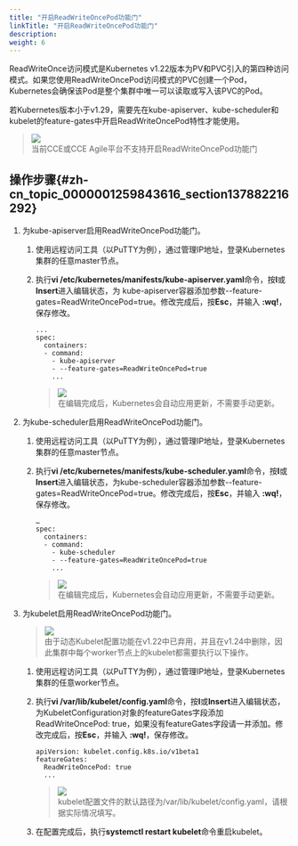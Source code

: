 ```yaml
---
title: "开启ReadWriteOncePod功能门"
linkTitle: "开启ReadWriteOncePod功能门"
description: 
weight: 6
---
```


ReadWriteOnce访问模式是Kubernetes v1.22版本为PV和PVC引入的第四种访问模式。如果您使用ReadWriteOncePod访问模式的PVC创建一个Pod，Kubernetes会确保该Pod是整个集群中唯一可以读取或写入该PVC的Pod。

若Kubernetes版本小于v1.29，需要先在kube-apiserver、kube-scheduler和kubelet的feature-gates中开启ReadWriteOncePod特性才能使用。

>![](/css-docs/public_sys-resources/zh-cn/icon-note.gif)  
>当前CCE或CCE Agile平台不支持开启ReadWriteOncePod功能门

## 操作步骤{#zh-cn_topic_0000001259843616_section137882216292}

1.  为kube-apiserver启用ReadWriteOncePod功能门。
    1.  使用远程访问工具（以PuTTY为例），通过管理IP地址，登录Kubernetes集群的任意master节点。
    2.  执行**vi /etc/kubernetes/manifests/kube-apiserver.yaml**命令，按**I**或**Insert**进入编辑状态，为 kube-apiserver容器添加参数--feature-gates=ReadWriteOncePod=true。修改完成后，按**Esc**，并输入  **:wq!**，保存修改。

        ```
        ...
        spec:
          containers:
          - command:
            - kube-apiserver
            - --feature-gates=ReadWriteOncePod=true
            ...
        ```

        >![](/css-docs/public_sys-resources/zh-cn/icon-note.gif)  
        >在编辑完成后，Kubernetes会自动应用更新，不需要手动更新。

2.  为kube-scheduler启用ReadWriteOncePod功能门。
    1.  使用远程访问工具（以PuTTY为例），通过管理IP地址，登录Kubernetes集群的任意master节点。
    2.  执行**vi /etc/kubernetes/manifests/kube-scheduler.yaml**命令，按**I**或**Insert**进入编辑状态，为kube-scheduler容器添加参数--feature-gates=ReadWriteOncePod=true。修改完成后，按**Esc**，并输入  **:wq!**，保存修改。

        ```
        …
        spec:
          containers:
          - command:
            - kube-scheduler
            - --feature-gates=ReadWriteOncePod=true
            ...
        ```

        >![](/css-docs/public_sys-resources/zh-cn/icon-note.gif)  
        >在编辑完成后，Kubernetes会自动应用更新，不需要手动更新。

3.  为kubelet启用ReadWriteOncePod功能门。

    >![](/css-docs/public_sys-resources/zh-cn/icon-notice.gif)  
    >由于动态Kubelet配置功能在v1.22中已弃用，并且在v1.24中删除，因此集群中每个worker节点上的kubelet都需要执行以下操作。

    1.  使用远程访问工具（以PuTTY为例），通过管理IP地址，登录Kubernetes集群的任意worker节点。
    2.  执行**vi /var/lib/kubelet/config.yaml**命令，按**I**或**Insert**进入编辑状态，为KubeletConfiguration对象的featureGates字段添加ReadWriteOncePod: true，如果没有featureGates字段请一并添加。修改完成后，按**Esc**，并输入  **:wq!**，保存修改。

        ```
        apiVersion: kubelet.config.k8s.io/v1beta1
        featureGates:
          ReadWriteOncePod: true
          ...
        ```

        >![](/css-docs/public_sys-resources/zh-cn/icon-note.gif)  
        >kubelet配置文件的默认路径为/var/lib/kubelet/config.yaml，请根据实际情况填写。

    3.  在配置完成后，执行**systemctl restart kubelet**命令重启kubelet。

